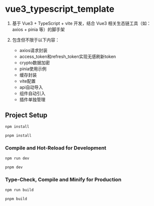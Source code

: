 # vue3_typescript_template


1. 基于 Vue3 + TypeScript + vite 开发，结合 Vue3 相关生态链工具（如：axios + pinia 等）的脚手架

2. 包含但不限于以下内容：
    - axios请求封装
    - access_token和refresh_token实现无感刷新token
    - crypto数据加密
    - pinia使用示例
    - 缓存封装
    - vite配置
    - api自动导入
    - 组件自动引入
    - 插件单独管理

## Project Setup

```sh
npm install
```
```sh
pnpm install
```

### Compile and Hot-Reload for Development

```sh
npm run dev
```
```sh
pnpm dev
```

### Type-Check, Compile and Minify for Production

```sh
npm run build
```
```sh
pnpm build
```
